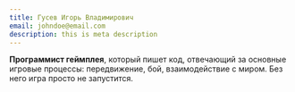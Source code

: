 ```yaml
---
title: Гусев Игорь Владимирович
email: johndoe@email.com
description: this is meta description
---
```


**Программист геймплея**, который пишет код, отвечающий за основные игровые процессы: передвижение, бой, взаимодействие с миром. Без него игра просто не запустится.
